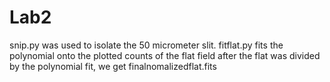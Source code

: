 # Lab2
snip.py was used to isolate the 50 micrometer slit.
fitflat.py fits the polynomial onto the plotted counts of the flat field
after the flat was divided by the polynomial fit, we get finalnomalizedflat.fits
